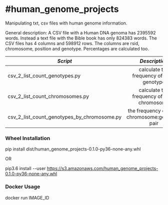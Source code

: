 <h1>#human_genome_projects</h1>
Manipulating txt, csv files with human genome information.


General description:
A CSV file with a Human DNA genoma has 2395592 words. Instead a text file with the Bible book has only 824383 words. The CSV files has 4 columns and 598912 rows. The columns are rsid, chromosome, position and genotype. Percentages are calculated too.


|*Script*                                   |*Description*                                 |*Usage*                                          |
| ------------------------------------------|:--------------------------------------------:|:------------------------------------------------|
|csv_2_list_count_genotypes.py              |calculate the frequency of each genotype      |python3 csv_2_list_count_genotypes.py file.csv   |
|csv_2_list_count_chromosomes.py            |calculate the frequency of each chromosome    |python3 csv_2_list_count_chromosomes.py file.csv |
|csv_2_list_count_genotypes_by_chromosome.py|the frequency of each chromosome:genotype pair|same logic                                       |



<h3>Wheel Installation</h3>

pip install dist/human_genome_projects-0.1.0-py36-none-any.whl

OR

pip3.6 install --user https://s3.amazonaws.com/human_genome_projects-0.1.0-py36-none-any.whl

<h3>Docker Usage</h3>

docker run IMAGE_ID
